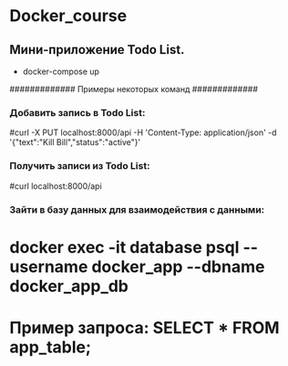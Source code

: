 # Docker_course

## Мини-приложение Todo List.

- docker-compose up

############# Примеры некоторых команд #############

### Добавить запись в Todo List: 
#curl -X PUT localhost:8000/api -H 'Content-Type: application/json' -d '{"text":"Kill Bill","status":"active"}'

### Получить записи из Todo List:
#curl localhost:8000/api

### Зайти в базу данных для взаимодействия с данными:
# docker exec -it database psql --username docker_app --dbname docker_app_db
# Пример запроса: SELECT * FROM app_table;
